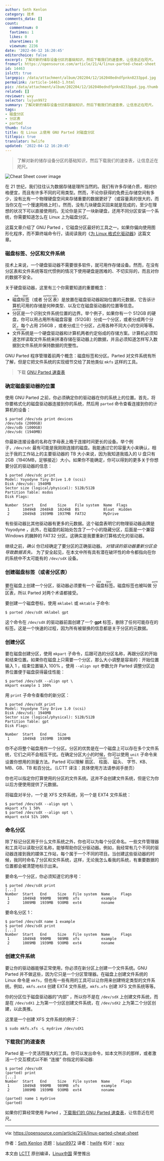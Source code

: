 ```yaml
---
author: Seth Kenlon
category: 技术
comments_data: []
count:
  commentnum: 0
  favtimes: 1
  likes: 0
  sharetimes: 0
  viewnum: 2236
date: '2022-04-12 16:20:45'
editorchoice: false
excerpt: 了解对新的储存设备分区的基础知识，然后下载我们的速查表，让信息近在咫尺。
fromurl: https://opensource.com/article/21/4/linux-parted-cheat-sheet
id: 14463
islctt: true
largepic: /data/attachment/album/202204/12/162040edndfpnkn8233ppd.jpg
permalink: /article-14463-1.html
pic: /data/attachment/album/202204/12/162040edndfpnkn8233ppd.jpg.thumb.jpg
related: []
reviewer: wxy
selector: lujun9972
summary: 了解对新的储存设备分区的基础知识，然后下载我们的速查表，让信息近在咫尺。
tags:
- 磁盘分区
- 分区表
- parted
thumb: false
title: 在 Linux 上使用 GNU Parted 对磁盘分区
titlepic: true
translator: hwlife
updated: '2022-04-12 16:20:45'
---
```



> 
> 了解对新的储存设备分区的基础知识，然后下载我们的速查表，让信息近在咫尺。
> 
> 
> 


![](/data/attachment/album/202204/12/162040edndfpnkn8233ppd.jpg "Cheat Sheet cover image")


在 21 世纪，我们往往认为数据存储是理所当然的。我们有许多存储介质，相对价格便宜，而且有许多不同的可用类型。然而，不论你获得的免费云存储空间有多少，没有比有一个物理硬盘空间来存储重要的数据更好了（或容量真的很大的，而当你又在一个慢速网络上时）。然而，没有几块硬盘买回来就是现成的，至少在理想的状况下可以直接使用的。无论你是买了一块新硬盘，还用不同分区安装一个系统，你需要知道怎么在 Linux 上为磁盘分区。


这篇文章介绍了 GNU Parted ，它磁盘分区最好的工具之一。如果你偏向使用图形化程序，而不算终端命令行，请阅读我的《[为 Linux 格式化驱动器](https://opensource.com/article/18/11/partition-format-drive-linux#gui)》这篇文章。


### 磁盘标签、分区和文件系统


技术上来说，一个硬盘驱动器不需要很多软件，就可用作存储设备。然而，在没有分区表和文件系统等现代惯例的情况下使用硬盘是困难的、不切实际的，而且对你的数据不安全。


关于硬盘驱动器，这里有三个你需要知道的重要概念：


* <ruby> 磁盘标签 <rt>  disk label </rt></ruby>（或者 <ruby> 分区表 <rt>  partition table </rt></ruby>）是放置在磁盘驱动器起始位置的元数据，它告诉计算机可用的存储是何种类型、以及它在磁盘驱动器的位置等信息。
* <ruby> 分区 <rt>  partition </rt></ruby> 是一个识别文件系统位置的边界。举个例子，如果你有一个 512GB 的硬盘，你可以用占用所有磁盘容量（512GB）分成一个分区，或者分成两个分区，每个占用 256GB ，或者分成三个分区，占用各种不同大小的空间等等。
* <ruby> 文件系统 <rt>  filesystem </rt></ruby> 是一个硬盘驱动器和计算机两者约定俗成的存储方案。计算机必须知道怎样读取文件系统来拼凑存储在驱动器上的数据，并且必须知道怎样写入数据到文件系统并保持数据的完整性。


GNU Parted 程序管理着前两个概念：磁盘标签和分区。Parted 对文件系统有所了解，但是它把文件系统的实现细节交给了其他类似 `mkfs` 这样的工具。



> 
> 下载 [GNU Parted 速查表](https://opensource.com/downloads/parted-cheat-sheet)
> 
> 
> 


### 确定磁盘驱动器的位置


使用 GNU Parted 之前，你必须确定你的驱动器在你的系统上的位置。首先，将你要格式化的磁盘驱动器连接到你的系统，然后用 `parted` 命令查看连接到你的计算机的设备：



```
$ parted /dev/sda print devices
/dev/sda (2000GB)
/dev/sdb (1000GB)
/dev/sdc (1940MB)

```

你最新连接设备的名称在字母表上晚于连接时间更长的设备。举个例子，`/dev/sdc` 最有可能是我刚刚连接的磁盘。我能通过它的容量大小来确认，相比于我的工作站上的主要驱动器的 TB 大小来说，因为我知道我插入的 U 盘只有 2GB（1940MB，足够接近）大小。如果你不能确定，你可以得到的更多关于你想要分区的驱动器的信息：



```
$ parted /dev/sdc print
Model: Yoyodyne Tiny Drive 1.0 (scsi)    
Disk /dev/sdc: 1940MB
Sector size (logical/physical): 512B/512B
Partition Table: msdos
Disk Flags:

Number  Start   End     Size    File system  Name  Flags
 1      1049kB  2048kB  1024kB  BS           Bloat  Hidden
 2      2049kB  1939MB  1937MB  FAT32        MyDrive

```

有些驱动器比其他驱动器有更多的元数据。这个磁盘表明它的物理驱动器品牌是 Yoyodyne ，此外，在磁盘的起始处包含了一个小的隐藏分区，后面是一个兼容 Windows 的臃肿的 FAT32 分区。这确实是我要重新打算格式化的驱动器。


继续之前，*确认* 你已经确定了要分区的正确驱动器。 *对错误的驱动器重新分区会导致数据丢失。* 为了安全起见，在本文中所有具有潜在破环性的命令都指向在你的系统中不太可能有的 `/dev/sdX` 设备。


### 创建磁盘标签（或者分区表）


要在磁盘上创建一个分区，驱动器必须要有一个<ruby> 磁盘标签 <rt>  disk label </rt></ruby>。磁盘标签也被叫做 <ruby> 分区表 <rt>  partition table </rt></ruby>，所以 Parted 对两个术语都接受。


要创建一个磁盘卷标，使用 `mklabel` 或 `mktable` 子命令:



```
$ parted /dev/sdX mklabel gpt

```

这个命令在 `/dev/sdX` 的驱动器前面创建了一个 **gpt** 标签，删除了任何可能存在的标签。这是一个快速的过程，因为所有被替换的信息都是关于分区的元数据。


### 创建分区


要在磁盘创建分区，使用 `mkpart` 子命令，后跟可选的分区名称，再跟分区的开始和结束位置。如果你在磁盘上只需要一个分区，那么大小调整是容易的：开始位置输入 1 ，结束位置输入 100% 。使用 `--align opt` 参数允许 Parted 调整分区边界位置便于磁盘获得最佳性能：



```
$ parted /dev/sdX --align opt \
mkpart example 1 100%

```

用 `print` 子命令查看你的新分区：



```
$ parted /dev/sdX print
Model: Yoyodyne Tiny Drive 1.0 (scsi)
Disk /dev/sdi: 1940MB
Sector size (logical/physical): 512B/512B
Partition Table: gpt
Disk Flags:

Number  Start   End     Size  
 1      1049kB  1939MB  1938MB

```

你不必将整个磁盘用作一个分区。分区的优势是在一个磁盘上可以存在多个文件系统，它们之间不会相互干扰。在确定分区大小的时候，你可以使用 `unit` 子命令来设置你想用的测量方法。Parted 可以理解<ruby> 扇区 <rt>  sector </rt></ruby>、<ruby> 柱面 <rt>  cylinder </rt></ruby>、<ruby> 磁头 <rt>  head </rt></ruby>、<ruby> 字节 <rt>  byte </rt></ruby>、KB、MB、GB、TB 和百分比。（LCTT 译注：具体使用方法请参阅手册页）


你也可以指定你打算使用的分区的文件系统。这并不会创建文件系统，但是它为你以后方便使用提供了元数据。


将磁盘对半分，一个是 XFS 文件系统，另一个是 EXT4 文件系统：



```
$ parted /dev/sdX --align opt \
mkpart xfs 1 50%
$ parted /dev/sdX --align opt \
mkpart ext4 51% 100%

```

### 命名分区


除了标记分区用于什么文件系统之外，你也可以为每个分区命名。一些文件管理器和工具可以读取分区名称，能够帮助你区分驱动器。例如，我经常有几个不同的驱动器连接到我的媒体工作站，每个属于一个不同的项目。当创建这些驱动器的时候，我同时命名了分区和文件系统，这样，无论我怎么看我的系统，有重要数据的位置都会被清楚地标示出来。


要命名一个分区，你必须知道它的序号：



```
$ parted /dev/sdX print
[...]
Number  Start   End     Size   File system  Name     Flags
 1      1049kB  990MB   989MB  xfs          example
 2      1009MB  1939MB  930MB  ext4         noname

```

要命名分区 1：



```
$ parted /dev/sdX name 1 example
$ parted /dev/sdX print
[...]
Number  Start   End     Size   File system  Name     Flags
 1      1049kB  990MB   989MB  xfs          example
 2      1009MB  1939MB  930MB  ext4         noname

```

### 创建文件系统


要让你的驱动器能够正常使用，你必须在新分区上创建一个文件系统。GNU Parted 并不做这些，因为它只是一个分区管理器。在磁盘上创建文件系统的 Linux 命令是 `mkfs`，但也有一些有用的工具可以让你用来创建特定类型的文件系统。例如，`mkfs.ext4` 创建 EXT4 文件系统，`mkfs.xfs` 创建 XFS 文件系统等等。


你的分区位于磁盘驱动器的“内部” ，所以你不是在 `/dev/sdX` 上创建文件系统，而是在 `/dev/sdX1` 上为第一个分区创建文件系统，在 `/dev/sdX2` 上为第二个分区创建，以此类推。


这里是一个创建 XFS 文件系统的例子：



```
$ sudo mkfs.xfs -L mydrive /dev/sdX1

```

### 下载我们的速查表


Parted 是一个灵活而强大的工具。你可以发出命令，如本文所示的那样，或者激活一个交互模式以不断 “连接” 你指定的驱动器:



```
$ parted /dev/sdX
(parted) print
[...]
Number  Start   End     Size   File system  Name     Flags
 1      1049kB  990MB   989MB  xfs          example
 2      1009MB  1939MB  930MB  ext4         noname

(parted) name 1 mydrive
(parted)

```

如果你打算经常使用 Parted ，[下载我们的 GNU Parted 速查表](https://opensource.com/downloads/parted-cheat-sheet)，让信息近在咫尺。




---


via: <https://opensource.com/article/21/4/linux-parted-cheat-sheet>


作者：[Seth Kenlon](https://opensource.com/users/seth) 选题：[lujun9972](https://github.com/lujun9972) 译者：[hwlife](https://github.com/hwlife) 校对：[wxy](https://github.com/wxy)


本文由 [LCTT](https://github.com/LCTT/TranslateProject) 原创编译，[Linux中国](https://linux.cn/) 荣誉推出